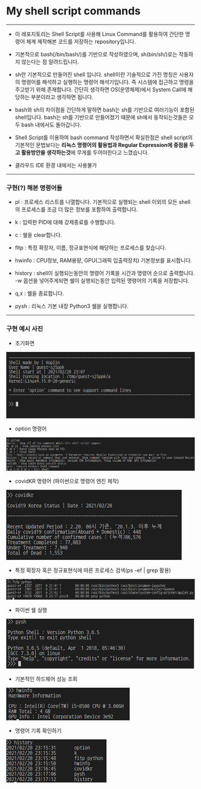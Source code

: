 My shell script commands
===
***

- 이 레포지토리는 Shell Script를 사용해 Linux Command를 활용하여 간단한 명령어 체계 제작해본 코드를 저장하는 repository입니다.

- 기본적으로 bash(/bin/bash/)를 기반으로 작성하였으며, sh(bin/sh/)로는 작동하지 않는다는 점 알려드립니다.

- sh란 기본적으로 만들어진 shell 입니다. shell이란 기술적으로 가진 명칭은 사용자의 명령어를 해석하고 실행하는 명령어 해석기입니다. 즉 시스템에 접근하고 명령을 주고받기 위해 존재합니다. 간단히 생각하면 OS(운영체제)에서 System Call에 해당하는 부분이라고 생각하면 됩니다. 

- bash와 sh의 차이점을 간단하게 말하면 bash는 sh를 기반으로 여러기능이 포함된 shell입니다. bash는 sh를 기반으로 만들어졌기 때문에 sh에서 동작되는것들은 모두 bash 내에서도 돌아갑니다.

- Shell Script를 이용하여 bash command 작성하면서 확실한점은 shell script의 기본적인 문법보다는 **리눅스 명령어의 활용법과 Regular Expression에 중점을 두고 활용방안을 생각하는것**에 무게를 두어야한다고 느꼈습니다.

- 클라우드 IDE 환경 내에서는 사용불가

***

### 구현(?) 해본 명령어들

- pl : 프로세스 리스트를 나열합니다. 기본적으로 실행되는 shell 이외의 모든 shell의 프로세스를 조금 더 많은 정보를 포함하여 출력합니다.

- k : 입력한 PID에 대해 강제종료를 수행합니다.

- c : 쉘을 clear합니다.

- fitp : 특정 확장자, 이름, 정규표현식에 해당하는 프로세스를 찾습니다.

- hwinfo : CPU정보, RAM용량, GPU(그래픽 입출력장치) 기본정보를 표시합니다.

- history : shell이 실행되는동안의 명령어 기록을 시간과 명령어 순으로 출력합니다. -w 옵션을 넣어주게되면 쉘이 실행되는동안 입력된 명령어의 기록을 저장합니다.

- q,x : 쉘을 종료합니다.

- pysh : 리눅스 기본 내장 Python3 쉘을 실행합니다.

***

### 구현 예시 사진

- 초기화면

![img](img/1.png)

- option 명령어

![](img/2.png)

- covidKR 명령어 (파이썬으로 명령어 엔진 제작)

![](img/3.png)

- 특정 확장자 혹은 정규표현식에 따른 프로세스 검색(ps -ef | grep 활용)

![](img/4.png)

- 파이썬 쉘 실행

![](img/5.png)

- 기본적인 하드웨어 성능 조회

![](img/6.png)

- 명령어 기록 확인하기

![](img/7.png)
